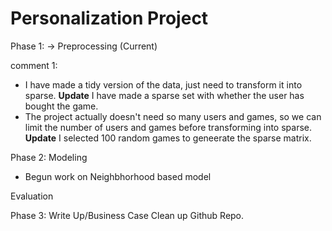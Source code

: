 # Personalization Project

Phase 1: 
-> Preprocessing (Current)

comment 1: 
- I have made a tidy version of the data, just need to transform it into sparse. **Update** I have made a sparse set with whether the user has bought the game. 
- The project actually doesn't need so many users and games, so we can limit the number of users and games before transforming into sparse. **Update** I selected 100 random games to geneerate the sparse matrix. 

Phase 2: 
Modeling
- Begun work on Neighbhorhood based model

Evaluation

Phase 3: 
Write Up/Business Case
Clean up Github Repo.

